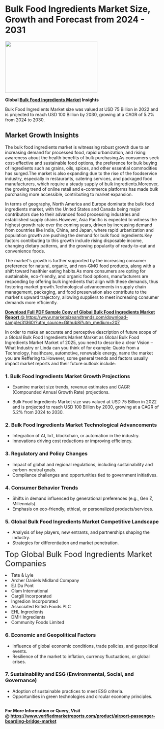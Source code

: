 <H1>Bulk Food Ingredients Market Size, Growth and Forecast from 2024 - 2031</H1><img class="aligncenter size-medium wp-image-584254" src="https://thirdeyenews.in/wp-content/uploads/2024/09/Global-Market-Research-300x168.jpeg" alt="" width="300" height="168" /><p><strong>Global&nbsp;<a href="https://www.marketsizeandtrends.com/download-sample/31360/?utm_source=Github8j?utm_medium=207">Bulk Food Ingredients Market</a> Insights</strong></p><p>Bulk Food Ingredients Market size was valued at USD 75 Billion in 2022 and is projected to reach USD 100 Billion by 2030, growing at a CAGR of 5.2% from 2024 to 2030.</p><p><h2>Market Growth Insights</h2> <p>The bulk food ingredients market is witnessing robust growth due to an increasing demand for processed food, rapid urbanization, and rising awareness about the health benefits of bulk purchasing.As consumers seek cost-effective and sustainable food options, the preference for bulk buying of ingredients such as grains, oils, spices, and other essential commodities has surged.The market is also expanding due to the rise of the foodservice industry, especially in restaurants, catering services, and packaged food manufacturers, which require a steady supply of bulk ingredients.Moreover, the growing trend of online retail and e-commerce platforms has made bulk purchasing more accessible, contributing to market expansion.</p> <p><a href="#"></a></p> <p>In terms of geography, North America and Europe dominate the bulk food ingredients market, with the United States and Canada being major contributors due to their advanced food processing industries and established supply chains.However, Asia Pacific is expected to witness the highest growth rate over the coming years, driven by increasing demand from countries like India, China, and Japan, where rapid urbanization and population growth are pushing the demand for bulk food ingredients.Key factors contributing to this growth include rising disposable income, changing dietary patterns, and the growing popularity of ready-to-eat and convenience foods.</p> <p>The market's growth is further supported by the increasing consumer preference for natural, organic, and non-GMO food products, along with a shift toward healthier eating habits.As more consumers are opting for sustainable, eco-friendly, and organic food options, manufacturers are responding by offering bulk ingredients that align with these demands, thus fostering market growth.Technological advancements in supply chain management, packaging, and food preservation also contribute to the market's upward trajectory, allowing suppliers to meet increasing consumer demands more efficiently.</p> <p><a href="#"></p><p><span class=""><strong>Download Full PDF Sample Copy of Global Bulk Food Ingredients Market Report</strong> @ <a href="https://www.marketsizeandtrends.com/download-sample/31360/?utm_source=Github8j?utm_medium=207" target="_blank">https://www.marketsizeandtrends.com/download-sample/31360/?utm_source=Github8j?utm_medium=207</a></span></p><p>In order to make an accurate and perceptive description of future scope of a Global&nbsp;Bulk Food Ingredients Market Market as Global&nbsp;Bulk Food Ingredients Market Market of 2025, you need to describe a clear Vision &ndash; What Industry or Linda can you think of for example: Quote from a Technology, healthcare, automotive, renewable energy, name the market you are Reffering to.However, some general trends and factors usually impact market reports and their future outlook include:</p><h3>1.&nbsp;<strong>Bulk Food Ingredients Market Growth Projections</strong></h3><ul><li>Examine market size trends, revenue estimates and CAGR (Compounded Annual Growth Rate) projections.</li><li><p>Bulk Food Ingredients Market size was valued at USD 75 Billion in 2022 and is projected to reach USD 100 Billion by 2030, growing at a CAGR of 5.2% from 2024 to 2030.</p></li></ul><h3>2.&nbsp;<strong>Bulk Food Ingredients Market Technological Advancements</strong></h3><ul><li>Integration of AI, IoT, blockchain, or automation in the industry.</li><li>Innovations driving cost reductions or improving efficiency.</li></ul><h3>3.&nbsp;<strong>Regulatory and Policy Changes</strong></h3><ul><li>Impact of global and regional regulations, including sustainability and carbon-neutral goals.</li><li>Compliance challenges and opportunities tied to government initiatives.</li></ul><h3>4.&nbsp;<strong>Consumer Behavior Trends</strong></h3><ul><li>Shifts in demand influenced by generational preferences (e.g., Gen Z, Millennials).</li><li>Emphasis on eco-friendly, ethical, or personalized products/services.</li></ul><h3>5.&nbsp;<strong>Global Bulk Food Ingredients Market Competitive Landscape</strong></h3><ul><li>Analysis of key players, new entrants, and partnerships shaping the industry.</li><li>Strategies for differentiation and market penetration.</li></ul><p data-pm-slice="1 1 []"><span style="color: inherit; font-family: inherit; font-size: 25px;">Top Global Bulk Food Ingredients Market Companies</span></p><div class="" data-test-id=""><p><li>Tate & Lyle</li><li> Archer Daniels Midland Company</li><li> E.I.Du Pont</li><li> Olam International</li><li> Cargill Incorporated</li><li> Ingredion Incorporated</li><li> Associated British Foods PLC</li><li> EHL Ingredients</li><li> DMH Ingredients</li><li> Community Foods Limited</li></p></div><h3>6.&nbsp;<strong>Economic and Geopolitical Factors</strong></h3><ul><li>Influence of global economic conditions, trade policies, and geopolitical events.</li><li>Resilience of the market to inflation, currency fluctuations, or global crises.</li></ul><h3>7.&nbsp;<strong>Sustainability and ESG (Environmental, Social, and Governance)</strong></h3><ul><li>Adoption of sustainable practices to meet ESG criteria.</li><li>Opportunities in green technologies and circular economy principles.</li></ul><h2><strong style="font-size: 14px;">For More Information or Query, Visit @&nbsp;</strong><a style="background-color: #ffffff; font-size: 14px;" href="https://www.marketsizeandtrends.com/report/bulk-food-ingredients-market/" target="_blank">https://www.verifiedmarketreports.com/product/airport-passenger-boarding-bridge-market</a></h2>